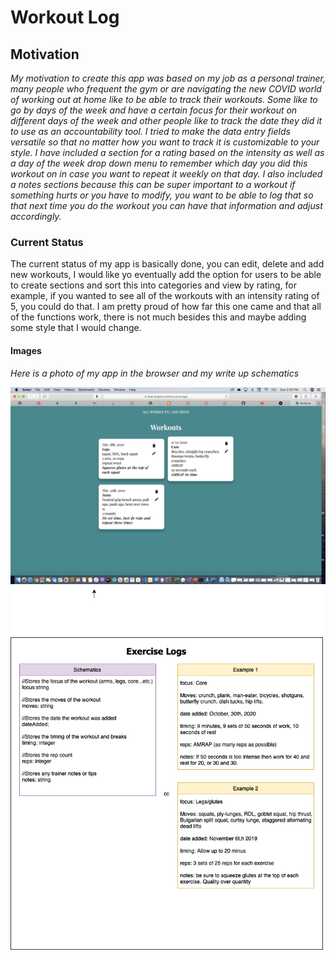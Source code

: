 # Workout Log

## Motivation

_My motivation to create this app was based on my job as a personal trainer, many people who frequent the gym or are navigating the new COVID world of working out at home like to be able to track their workouts. Some like to go by days of the week and have a certain focus for their workout on different days of the week and other people like to track the date they did it to use as an accountability tool. I tried to make the data entry fields versatile so that no matter how you want to track it is customizable to your style. I have included a section for a rating based on the intensity as well as a day of the week drop down menu to remember which day you did this workout on in case you want to repeat it weekly on that day. I also included a notes sections because this can be super important to a workout if something hurts or you have to modify, you want to be able to log that so that next time you do the workout you can have that information and adjust accordingly._

### Current Status

The current status of my app is basically done, you can edit, delete and add new workouts, I would like yo eventually add the option for users to be able to create sections and sort this into categories and view by rating, for example, if you wanted to see all of the workouts with an intensity rating of 5, you could do that. I am pretty proud of how far this one came and that all of the functions work, there is not much besides this and maybe adding some style that I would change.

#### Images

_Here is a photo of my app in the browser and my write up schematics_

<img src="src/images/browser-screenshot.png" width="700">

<img src="src/images/schematics.png" width="500">
